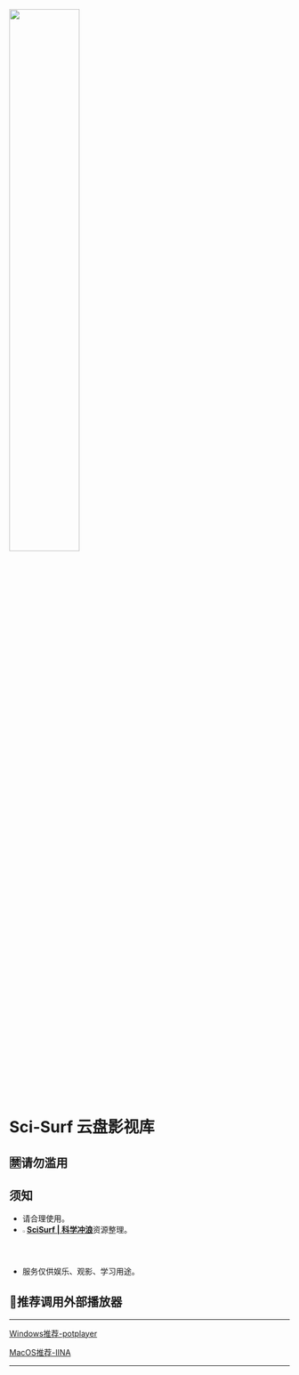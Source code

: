 <img src="https://s3.bmp.ovh/imgs/2022/08/18/55c7f88038657e89.png" width="50%">


Sci-Surf 云盘影视库
=================

 🈲**请勿滥用**
-----------------

## 须知

- 请合理使用。
- <img src="https://telegram.org/img/favicon.ico" width="1.6%">[**SciSurf | 科学冲浪**](https://t.me/scisurf)资源整理。
- 服务仅供娱乐、观影、学习用途。

## 🎦推荐调用外部播放器

---


[Windows推荐-potplayer](https://daumpotplayer.com/download/)

[MacOS推荐-IINA](https://iina.io/)

---
